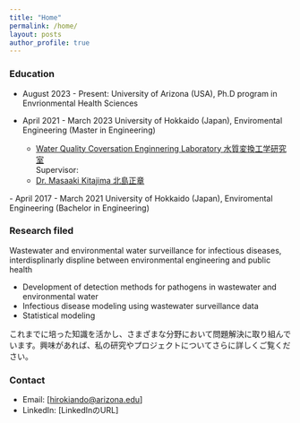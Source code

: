 ```yaml
---
title: "Home"
permalink: /home/
layout: posts
author_profile: true
---
```


### Education

- August 2023 - Present: University of Arizona (USA), Ph.D program in Envrionmental Health Sciences
  
- April 2021 - March 2023 University of Hokkaido (Japan), Enviromental Engineering (Master in Engineering)
   <ul>
  <li><a href="https://www-eng-hokudai-ac-jp.translate.goog/labo/water/?_x_tr_sl=ja&_x_tr_tl=en&_x_tr_hl=ja">Water Quality Coversation Enginnering Laboratory 水質変換工学研究室</a></li>
  Supervisor: <li><a href="https://scholar.google.co.jp/citations?user=46SKTFsAAAAJ&hl=en">Dr. Masaaki Kitajima 北島正章</a></li>
</ul>
- April 2017 - March 2021 University of Hokkaido (Japan), Enviromental Engineering (Bachelor in Engineering)

### Research filed
Wastewater and environmental water surveillance for infectious diseases, interdisplinarly displine between environmental engineering and public health 
- Development of detection methods for pathogens in wastewater and environmental water
- Infectious disease modeling using wastewater surveillance data
- Statistical modeling 

これまでに培った知識を活かし、さまざまな分野において問題解決に取り組んでいます。興味があれば、私の研究やプロジェクトについてさらに詳しくご覧ください。

### Contact
- Email: [hirokiando@arizona.edu]
- LinkedIn: [LinkedInのURL]

